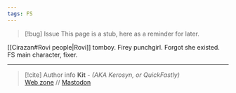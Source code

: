 ```yaml
---
tags: FS
---
```

> [!bug] Issue
> This page is a stub, here as a reminder for later.

[[Cirazan#Rovi people|Rovi]] tomboy. Firey punchgirl. Forgot she existed. FS main character, fixer.


-----
> [!cite] Author info
> **Kit** - *(AKA Kerosyn, or QuickFastly)*\
> [Web zone](https://kitabe.link) // [Mastodon](https://social.tripulse.net/@kit)